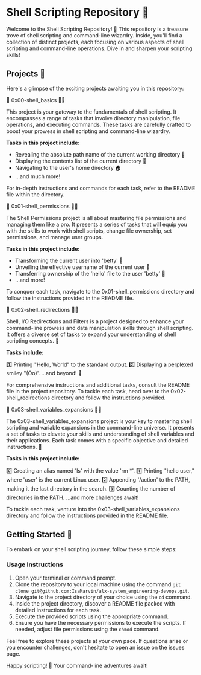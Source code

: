 # Shell Scripting Repository 🐚

Welcome to the Shell Scripting Repository! 🚀 This repository is a treasure trove of shell scripting and command-line wizardry. Inside, you'll find a collection of distinct projects, each focusing on various aspects of shell scripting and command-line operations. Dive in and sharpen your scripting skills!

## Projects 📁

Here's a glimpse of the exciting projects awaiting you in this repository:

 🌟 0x00-shell_basics  📜📝

This project is your gateway to the fundamentals of shell scripting. It encompasses a range of tasks that involve directory manipulation, file operations, and executing commands. These tasks are carefully crafted to boost your prowess in shell scripting and command-line wizardry.

**Tasks in this project include:**

- Revealing the absolute path name of the current working directory 📂
- Displaying the contents list of the current directory 📜
- Navigating to the user's home directory 🏠
- ...and much more!

For in-depth instructions and commands for each task, refer to the README file within the directory.

 🌟 0x01-shell_permissions  📜📝

The Shell Permissions project is all about mastering file permissions and managing them like a pro. It presents a series of tasks that will equip you with the skills to work with shell scripts, change file ownership, set permissions, and manage user groups.

**Tasks in this project include:**

- Transforming the current user into 'betty' 👤
- Unveiling the effective username of the current user 👥
- Transferring ownership of the 'hello' file to the user 'betty' 📄
- ...and more!

To conquer each task, navigate to the 0x01-shell_permissions directory and follow the instructions provided in the README file.

 🌟 0x02-shell_redirections 📜📝

Shell, I/O Redirections and Filters is a project designed to enhance your command-line prowess and data manipulation skills through shell scripting. It offers a diverse set of tasks to expand your understanding of shell scripting concepts. 📝

**Tasks include:**

1️⃣ Printing "Hello, World" to the standard output.
2️⃣ Displaying a perplexed smiley "(Ôo)'.
...and beyond! 📖

For comprehensive instructions and additional tasks, consult the README file in the project repository. To tackle each task, head over to the 0x02-shell_redirections directory and follow the instructions provided.

🌟 0x03-shell_variables_expansions 📜📝

The 0x03-shell_variables_expansions project is your key to mastering shell scripting and variable expansions in the command-line universe. It presents a set of tasks to elevate your skills and understanding of shell variables and their applications. Each task comes with a specific objective and detailed instructions. 📝

**Tasks in this project include:**

0️⃣ Creating an alias named 'ls' with the value 'rm *'.
1️⃣ Printing "hello user," where 'user' is the current Linux user.
2️⃣ Appending '/action' to the PATH, making it the last directory in the search.
3️⃣ Counting the number of directories in the PATH.
...and more challenges await!

To tackle each task, venture into the 0x03-shell_variables_expansions directory and follow the instructions provided in the README file.

## Getting Started 🚀

To embark on your shell scripting journey, follow these simple steps:

### Usage Instructions 

1. Open your terminal or command prompt.
2. Clone the repository to your local machine using the command `git clone git@github.com:IsaMarvin/alx-system_engineering-devops.git`.
3. Navigate to the project directory of your choice using the `cd` command.
4. Inside the project directory, discover a README file packed with detailed instructions for each task.
5. Execute the provided scripts using the appropriate command.
6. Ensure you have the necessary permissions to execute the scripts. If needed, adjust file permissions using the `chmod` command.

Feel free to explore these projects at your own pace. If questions arise or you encounter challenges, don't hesitate to open an issue on the issues page.

Happy scripting! 🎉  Your command-line adventures await!
